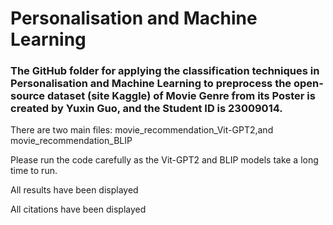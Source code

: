 # Personalisation and Machine Learning

### The GitHub folder for applying the classification techniques in Personalisation and Machine Learning to preprocess the open-source dataset (site Kaggle) of Movie Genre from its Poster is created by Yuxin Guo, and the Student ID is 23009014.

There are two main files: movie_recommendation_Vit-GPT2,and movie_recommendation_BLIP

Please run the code carefully as the Vit-GPT2 and BLIP models take a long time to run.

All results have been displayed

All citations have been displayed